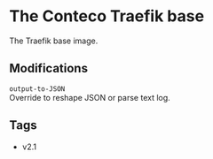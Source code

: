 # The Conteco Traefik base

The Traefik base image.

## Modifications

`output-to-JSON`  
Override to reshape JSON or parse text log.

## Tags

* v2.1
